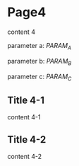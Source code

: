 # Page4

content 4



parameter a: $PARAM_A$

parameter b: $PARAM_B$

parameter c: $PARAM_C$


## Title 4-1

content 4-1

## Title 4-2

content 4-2
